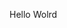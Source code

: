 Hello Wolrd


















































































































































































































































































































































































































































































































































































































































































































































































































































































































































































































































































































































































































































































































































































































































































































































































































































































































































































































































































































































































































































































































































































































































































































































































































































































































































































































































































































































































































































































































































































































































































































































































































































































































































































































































































































































































































































































































































































































































































































































































































































































































































































































































































































































































































































































































































































































